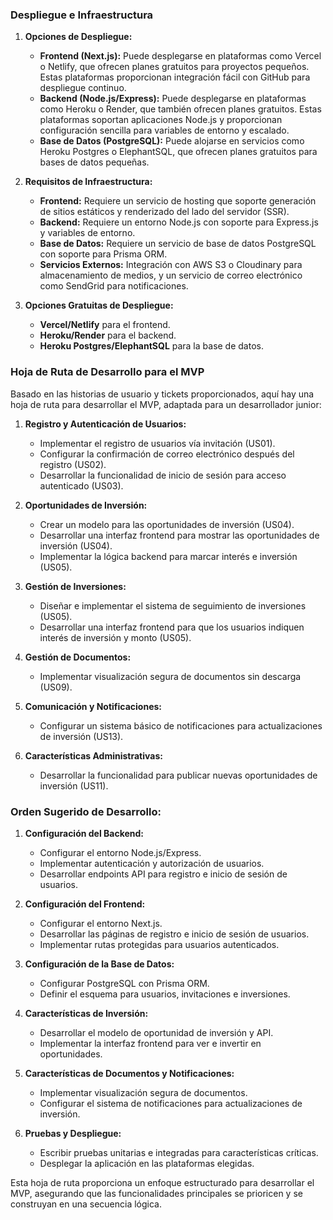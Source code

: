 ### Despliegue e Infraestructura

1. **Opciones de Despliegue:**
   - **Frontend (Next.js):** Puede desplegarse en plataformas como Vercel o Netlify, que ofrecen planes gratuitos para proyectos pequeños. Estas plataformas proporcionan integración fácil con GitHub para despliegue continuo.
   - **Backend (Node.js/Express):** Puede desplegarse en plataformas como Heroku o Render, que también ofrecen planes gratuitos. Estas plataformas soportan aplicaciones Node.js y proporcionan configuración sencilla para variables de entorno y escalado.
   - **Base de Datos (PostgreSQL):** Puede alojarse en servicios como Heroku Postgres o ElephantSQL, que ofrecen planes gratuitos para bases de datos pequeñas.

2. **Requisitos de Infraestructura:**
   - **Frontend:** Requiere un servicio de hosting que soporte generación de sitios estáticos y renderizado del lado del servidor (SSR).
   - **Backend:** Requiere un entorno Node.js con soporte para Express.js y variables de entorno.
   - **Base de Datos:** Requiere un servicio de base de datos PostgreSQL con soporte para Prisma ORM.
   - **Servicios Externos:** Integración con AWS S3 o Cloudinary para almacenamiento de medios, y un servicio de correo electrónico como SendGrid para notificaciones.

3. **Opciones Gratuitas de Despliegue:**
   - **Vercel/Netlify** para el frontend.
   - **Heroku/Render** para el backend.
   - **Heroku Postgres/ElephantSQL** para la base de datos.

### Hoja de Ruta de Desarrollo para el MVP

Basado en las historias de usuario y tickets proporcionados, aquí hay una hoja de ruta para desarrollar el MVP, adaptada para un desarrollador junior:

1. **Registro y Autenticación de Usuarios:**
   - Implementar el registro de usuarios vía invitación (US01).
   - Configurar la confirmación de correo electrónico después del registro (US02).
   - Desarrollar la funcionalidad de inicio de sesión para acceso autenticado (US03).

2. **Oportunidades de Inversión:**
   - Crear un modelo para las oportunidades de inversión (US04).
   - Desarrollar una interfaz frontend para mostrar las oportunidades de inversión (US04).
   - Implementar la lógica backend para marcar interés e inversión (US05).

3. **Gestión de Inversiones:**
   - Diseñar e implementar el sistema de seguimiento de inversiones (US05).
   - Desarrollar una interfaz frontend para que los usuarios indiquen interés de inversión y monto (US05).

4. **Gestión de Documentos:**
   - Implementar visualización segura de documentos sin descarga (US09).

5. **Comunicación y Notificaciones:**
   - Configurar un sistema básico de notificaciones para actualizaciones de inversión (US13).

6. **Características Administrativas:**
   - Desarrollar la funcionalidad para publicar nuevas oportunidades de inversión (US11).

### Orden Sugerido de Desarrollo:

1. **Configuración del Backend:**
   - Configurar el entorno Node.js/Express.
   - Implementar autenticación y autorización de usuarios.
   - Desarrollar endpoints API para registro e inicio de sesión de usuarios.

2. **Configuración del Frontend:**
   - Configurar el entorno Next.js.
   - Desarrollar las páginas de registro e inicio de sesión de usuarios.
   - Implementar rutas protegidas para usuarios autenticados.

3. **Configuración de la Base de Datos:**
   - Configurar PostgreSQL con Prisma ORM.
   - Definir el esquema para usuarios, invitaciones e inversiones.

4. **Características de Inversión:**
   - Desarrollar el modelo de oportunidad de inversión y API.
   - Implementar la interfaz frontend para ver e invertir en oportunidades.

5. **Características de Documentos y Notificaciones:**
   - Implementar visualización segura de documentos.
   - Configurar el sistema de notificaciones para actualizaciones de inversión.

6. **Pruebas y Despliegue:**
   - Escribir pruebas unitarias e integradas para características críticas.
   - Desplegar la aplicación en las plataformas elegidas.

Esta hoja de ruta proporciona un enfoque estructurado para desarrollar el MVP, asegurando que las funcionalidades principales se prioricen y se construyan en una secuencia lógica.
